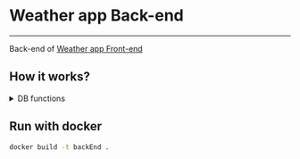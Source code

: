 # Weather app Back-end
***
Back-end of [Weather app Front-end](https://github.com/Web-Rats/FrontEnd)

## How it works?
<details>
<summary>DB functions</summary>

<details>
<summary>User</summary>

### Register user
```javascript
async function registerUser(object)
```

### Delete user
```javascript
async function deleteUser(email)
```

### Find User
```javascript
async function findUser(email)
```

### Update user
```javascript
async function updateUser(update, email)
```
</details>

<details>
<summary>Weather</summary>

### Add previnsions
```javascript
async function addPrevisions(cityName, countryCode, stateCode, object)
```

### Find weather
```javascript
async function findWeather(cityName, countryCode, stateCode, endD = undefined, startD = undefined)
```

</details>


</details>

## Run with docker
```bash
docker build -t backEnd .
```
